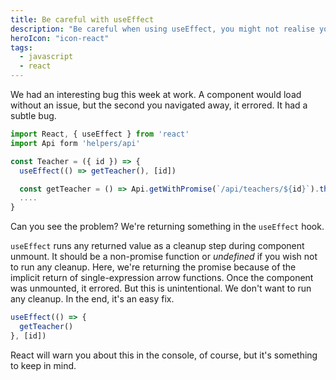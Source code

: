 ```yaml
---
title: Be careful with useEffect
description: "Be careful when using useEffect, you might not realise you're returning."
heroIcon: "icon-react"
tags:
  - javascript
  - react
---
```


We had an interesting bug this week at work. A component would load without an
issue, but the second you navigated away, it errored. It had a subtle bug.

```javascript
import React, { useEffect } from 'react'
import Api form 'helpers/api'

const Teacher = ({ id }) => {
  useEffect(() => getTeacher(), [id])

  const getTeacher = () => Api.getWithPromise(`/api/teachers/${id}`).then(...)
  ....
}
```

Can you see the problem?  We're returning something in the `useEffect` hook.

`useEffect` runs any returned value as a cleanup step during component unmount.
It should be a non-promise function or _undefined_ if you wish not to run any
cleanup. Here, we're returning the promise because of the implicit return of
single-expression arrow functions. Once the component was unmounted, it
errored. But this is unintentional. We don't want to run any cleanup. In the
end, it's an easy fix.

```javascript
useEffect(() => {
  getTeacher()
}, [id])
```

React will warn you about this in the console, of course, but it's something to
keep in mind.
